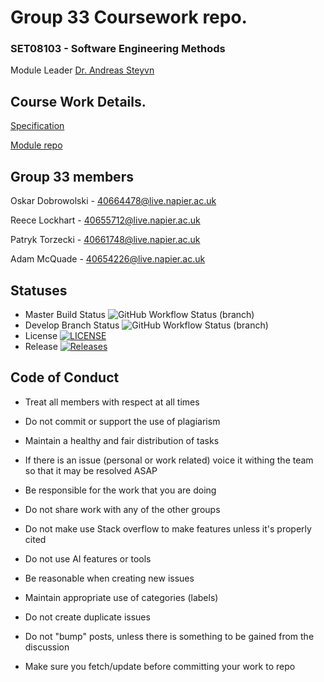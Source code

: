 # Group 33 Coursework repo.
### SET08103 - Software Engineering Methods
Module Leader [Dr. Andreas Steyvn](a.steyven@napier.ac.uk)

## Course Work Details.
[Specification](https://github.com/edinburgh-napier/SET08103/tree/main/assessment)

[Module repo](https://github.com/edinburgh-napier/SET08103)

## Group 33 members
Oskar Dobrowolski - 40664478@live.napier.ac.uk

Reece Lockhart - 40655712@live.napier.ac.uk 

Patryk Torzecki - 40661748@live.napier.ac.uk 

Adam McQuade - 40654226@live.napier.ac.uk 


## Statuses
* Master Build Status ![GitHub Workflow Status (branch)](https://img.shields.io/github/actions/workflow/status/Verisran/sem/main.yml?branch=master)
* Develop Branch Status ![GitHub Workflow Status (branch)](https://img.shields.io/github/actions/workflow/status/Verisran/sem/main.yml?branch=develop)
* License [![LICENSE](https://img.shields.io/github/license/Verisran/sem.svg?style=flat-square)](https://github.com/Verisran/sem/blob/master/LICENSE)
* Release [![Releases](https://img.shields.io/github/release/Verisran/sem/all.svg?style=flat-square)](https://github.com/Verisran/sem/releases)

## Code of Conduct

* Treat all members with respect at all times

* Do not commit or support the use of plagiarism

* Maintain a healthy and fair distribution of tasks

* If there is an issue (personal or work related) voice it withing the team so that it may be resolved ASAP

* Be responsible for the work that you are doing

* Do not share work with any of the other groups

* Do not make use Stack overflow to make features unless it's properly cited

* Do not use AI features or tools

* Be reasonable when creating new issues

* Maintain appropriate use of categories (labels) 

* Do not create duplicate issues

* Do not "bump" posts, unless there is something to be gained from the discussion

* Make sure you fetch/update before committing your work to repo

